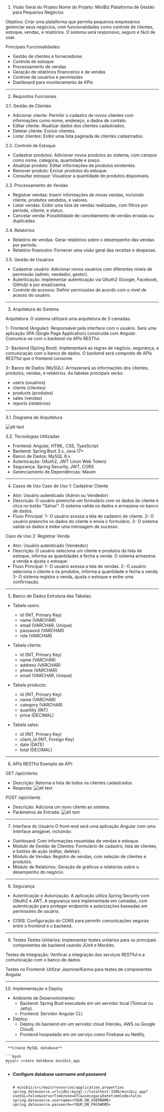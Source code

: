 1. Visão Geral do Projeto
Nome do Projeto: MiniBiz Plataforma de Gestão para Pequenos Negócios

Objetivo:
Criar uma plataforma que permita pequenos empresários gerenciar seus negócios, com funcionalidades como controle de clientes, estoque, vendas, e relatórios. O sistema será responsivo, seguro e fácil de usar.

Principais Funcionalidades:

-   Gestão de clientes e fornecedores
-   Controle de estoque
-   Processamento de vendas
-   Geração de relatórios financeiros e de vendas
-   Controle de usuários e permissões
-   Dashboard para monitoramento de KPIs
____________________________________________________________________________________________________________

2. Requisitos Funcionais

2.1. Gestão de Clientes
-   Adicionar cliente: Permitir o cadastro de novos clientes com informações como nome, endereço, e dados de contato.
-   Editar cliente: Atualizar dados dos clientes cadastrados.
-   Deletar cliente: Excluir clientes.
-   Listar clientes: Exibir uma lista paginada de clientes cadastrados.

2.2. Controle de Estoque
-   Cadastrar produtos: Adicionar novos produtos ao sistema, com campos como nome, categoria, quantidade e preço.
-   Atualizar produto: Editar informações de produtos existentes.
-   Remover produto: Excluir produtos do estoque.
-   Consultar estoque: Visualizar a quantidade de produtos disponíveis.

2.3. Processamento de Vendas
-   Registrar vendas: Inserir informações de novas vendas, incluindo cliente, produtos vendidos, e valores.
-   Listar vendas: Exibir uma lista de vendas realizadas, com filtros por período, cliente, e status.
-   Cancelar venda: Possibilidade de cancelamento de vendas erradas ou duplicadas.

2.4. Relatórios
-   Relatório de vendas: Gerar relatórios sobre o desempenho das vendas por período.
-   Relatório financeiro: Fornecer uma visão geral das receitas e despesas.

2.5. Gestão de Usuários
-   Cadastrar usuário: Adicionar novos usuários com diferentes níveis de permissão (admin, vendedor, gestor).
-   Autenticação: Implementar autenticação via OAuth2 (Google, Facebook, GitHub) e por email/senha.
-   Controle de acessos: Definir permissões de acordo com o nível de acesso do usuário.
____________________________________________________________________________________________________________

3. Arquitetura do Sistema

Arquitetura:
O sistema utilizará uma arquitetura de 3 camadas:

1-  Frontend (Angular): Responsável pela interface com o usuário. Será uma aplicação SPA (Single Page Application) construída com Angular. Comunica-se com o backend via APIs RESTful.

2-  Backend (Spring Boot): Implementará as regras de negócio, segurança, e comunicação com o banco de dados. O backend será composto de APIs RESTful que o frontend consome.

3-  Banco de Dados (MySQL): Armazenará as informações dos clientes, produtos, vendas, e relatórios. As tabelas principais serão:

-  users (usuários)
-  clients (clientes)
-  products (produtos)
-  sales (vendas)
-  reports (relatórios)
____________________________________________________________________________________________________________

3.1. Diagrama de Arquitetura

![alt text](image-1.png)

3.2. Tecnologias Utilizadas
-   Frontend: Angular, HTML, CSS, TypeScript
-   Backend: Spring Boot 3.x, Java 17+
-   Banco de Dados: MySQL 8.x
-   Autenticação: OAuth2, JWT (Json Web Token)
-   Segurança: Spring Security, JWT, CORS
-   Gerenciamento de Dependências: Maven
____________________________________________________________________________________________________________

4. Casos de Uso
Caso de Uso 1: Cadastrar Cliente

-   Ator: Usuário autenticado (Admin ou Vendedor)
-   Descrição: O usuário preenche um formulário com os dados do cliente e clica no botão "Salvar". O sistema valida os dados e armazena no banco de dados.
-   Fluxo Principal:
    1-  O usuário acessa a tela de cadastro de cliente.
    2-  O usuário preenche os dados do cliente e envia o formulário.
    3-  O sistema valida os dados e exibe uma mensagem de sucesso.

Caso de Uso 2: Registrar Venda

-   Ator: Usuário autenticado (Vendedor)
-   Descrição: O usuário seleciona um cliente e produtos da lista de estoque, informa as quantidades e fecha a venda. O sistema armazena a venda e ajusta o estoque.
-   Fluxo Principal:
1-  O usuário acessa a tela de vendas.
2-  O usuário seleciona o cliente e os produtos, informa a quantidade e fecha a venda.
3-  O sistema registra a venda, ajusta o estoque e exibe uma confirmação.
____________________________________________________________________________________________________________

5. Banco de Dados
Estrutura das Tabelas:

-   Tabela users:
    -   id (INT, Primary Key)
    -   name (VARCHAR)
    -   email (VARCHAR, Unique)
    -   password (VARCHAR)
    -   role (VARCHAR)

- Tabela clients:
    -   id (INT, Primary Key)
    -   name (VARCHAR)
    -   address (VARCHAR)
    -   phone (VARCHAR)
    -   email (VARCHAR, Unique)

-   Tabela products:
    -   id (INT, Primary Key)
    -   name (VARCHAR)
    -   category (VARCHAR)
    -   quantity (INT)
    -   price (DECIMAL)

-   Tabela sales:
    -   id (INT, Primary Key)
    -   client_id (INT, Foreign Key)
    -   date (DATE)
    -   total (DECIMAL)
____________________________________________________________________________________________________________

6. APIs RESTful
Exemplo de API:

GET /api/clients

-   Descrição: Retorna a lista de todos os clientes cadastrados.
-   Resposta:
![alt text](image.png)

POST /api/clients

-   Descrição: Adiciona um novo cliente ao sistema.
-   Parâmetros de Entrada:
![alt text](image-2.png)
____________________________________________________________________________________________________________
7. Interface do Usuário
O front-end será uma aplicação Angular com uma interface amigável, incluindo:

-   Dashboard: Com informações resumidas de vendas e estoque.
-   Módulo de Gestão de Clientes: Formulário de cadastro, lista de clientes, e botões de ação (editar, deletar).
-   Módulo de Vendas: Registro de vendas, com seleção de clientes e produtos.
-   Módulo de Relatórios: Geração de gráficos e relatórios sobre o desempenho do negócio.
____________________________________________________________________________________________________________

8. Segurança
-   Autenticação e Autorização: A aplicação utiliza Spring Security com OAuth2 e JWT. A segurança será implementada em camadas, com autenticação para proteger endpoints e autorizações baseadas em permissões de usuário.

-   CORS: Configuração do CORS para permitir comunicações seguras entre o frontend e o backend.
____________________________________________________________________________________________________________
9. Testes
Testes Unitários: Implementar testes unitários para os principais componentes de backend usando JUnit e Mockito.

Testes de Integração: Verificar a integração dos serviços RESTful e a comunicação com o banco de dados.

Testes no Frontend: Utilizar Jasmine/Karma para testes de componentes Angular.
____________________________________________________________________________________________________________
10. Implementação e Deploy
-   Ambiente de Desenvolvimento:
    -   Backend: Spring Boot executado em um servidor local (Tomcat ou Jetty).
    -   Frontend: Servidor Angular CLI.
-   Deploy:
    -   Deploy do backend em um servidor cloud (Heroku, AWS ou Google Cloud).
    -   Frontend hospedado em um serviço como Firebase ou Netlify.
____________________________________________________________________________________________________________

     **Create MySQL database**

	```bash
	mysql> create database minibiz_app
	```

+ **Configure database username and password**

	```properties

	# minibiz/src/main/resources/application.properties
	spring.datasource.url=jdbc:mysql://localhost:3306/minibiz_app?useSSL=false&serverTimezone=UTC&useLegacyDatetimeCode=false
    spring.datasource.username=<YOUR_DB_USERNAME>
    spring.datasource.password=<YOUR_DB_PASSWORD>
	```